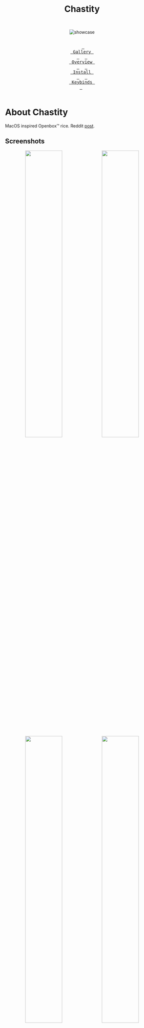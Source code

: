 <div align=center>
<h1>Chastity</h1><br>

![showcase](.assets/chastity/show1.png)
<br><br>

&ensp;[<kbd> <br> Gallery <br> </kbd>](#Screenshots)&ensp;
&ensp;[<kbd> <br> Overview <br> </kbd>](#Overview)&ensp;
&ensp;[<kbd> <br> Install <br> </kbd>](#Installation)&ensp;
&ensp;[<kbd> <br> Keybinds <br> </kbd>](#Keybindings)&ensp;
<br><br></div>

# About Chastity
MacOS inspired Openbox™ rice. Reddit [post](https://www.reddit.com/r/unixporn/comments/1hs2pm8/openbox_chastity/).  
## Screenshots
<div align=center>
<!--![img](.assets/chastity/show1.png)-->
<img width=49% src=.assets/chastity/show1.png />
<img width=49% src=.assets/chastity/show2.png />
<img width=49% src=.assets/chastity/show3.png />
<img width=49% src=.assets/chastity/show4.png />
</div>

# Older Rices
## Pome 2.0
My daily driver before chastity using the [BerryWM](https://github.com/savar95x/berry). Reddit [post](https://www.reddit.com/r/unixporn/comments/1dh09dh/berry_pome_20/).  
<div align=center>
<img width=49% src=.assets/pome2.0/show1.png />
<img width=49% src=.assets/pome2.0/show2.png />
<!--img src=.assets/pome2.0/show3.png />
<img src=.assets/pome2.0/show4.png />
<img src=.assets/pome2.0/show5.png /-->
</div>

## Pome
Made using [2bWM](https://github.com/savar95x/2bwm). Reddit [post](https://www.reddit.com/r/unixporn/comments/16ipnru/2bwm_its_pome_again/).  
2bwm is doesnt seem to be very power efficient so not recommended.  
<div align=center>
<img width=49% src=.assets/pome/new3.png />
<img width=49% src=.assets/pome/old.png />
</div>

<br>

> [!NOTE]
> My older rices (endless on dwm, and dkwm) would be in my [junkyard](https://github.com/savar95x/junkyard) and [dwm](https://github.com/savar95x/dwm) repo.

# Overview
## Dependencies
| Type | Software/Packages |
| --- | --- |
| terminal | [st](https://github.com/savar95/st) |
| shell | zsh zsh-syntax-highlighting |
| editor | neovim |
| file manager | lf bat ueberzug |
| window manager | openbox obconf lxappearance xorg-server xorg-xinit |
| app launcher | rofi |
| bar, dock | polybar plank |
| browser | firefox |
| image viewer | nsxiv |
| document reader | sioyek |
| video player | mpv |
| music | mpd ncmpcpp |
| torrent | transmission tremc |
| font management | gucharmap |

## Dir Structure and Whereabouts
```bash
$HOME
├── .config
├── .local
│   ├── share
│   │   ├── fonts
│   │   ├── icons # ~/.icons is linked to here
│   │   ├── themes # ~/.themes is linked to here
│   │   └── music
│   │       ├── playlists
│   │       └── lyrics
│   ├── scripts # shell scripts
│   └── bin # local binaries
├── code
├── dlds
├── dox
├── mus
│   ├── **/*.mp3
│   └── dlmus # download music script
├── pix
│   ├── scrots # screenshots
│   └── assets
│       └── icons # icons for notifications
└── vids
```

# Installation
I am working on a script, but till it's done, you'll have to follow the steps manually. Create an issue if you encounter a problem.  
### 1. Install the Dependencies  
This command is for arch. You'll have to search the corresponding package names yourself for your package manager you use.  
```bash
paru -S zsh zsh-syntax-highlighting neovim lf bat xorg-server xauth xorg-xinit openbox obconf lxappearance ueberzug redshift rofi firefox nsxiv sioyek mpv mpd ncmpcpp transimission tremc-git gucharmap polybar plank xorg-xset xorg-xrdb xorg-xetroot xorg-setxkbmap xclip maim slop dunst libnotify imagemagick xcolor xdo xdotool wmctrl light pamixer pulsemixer stow ffmpeg ffmpegthumbnailer cronie
```
Search for packages in your package manager.  
```bash
$ apt search "<string you want to query>"
$ xbps-query -Rs "<string you want to query>"
$ pacman -Ss "<string you want to query>"
```

### 2. Clone the Repo
Clone the repo into `~/.local/repos/`. Change this directory to your liking, but make sure it is somewhere organised.  
```bash
mkdir -p ~/.local/repos
cd ~/.local/repos
git clone https://github.com/savar95x/dotfiles
cd dotfiles
```

### 3. Symlink Dotfiles
This will backup conflicting configs and symlink my dots instead.  
```bash
./linkdots.sh
```

### 4. Build and install Binaries
> [!IMPORTANT]
> Build and install at least the **Terminal**, rest are optional  

<details open>
<summary><b>Terminal</b> (st)</summary>
<br>

```bash
git clone https://github.com/savar95x/st
cd st
./compilest
cd ..
```

</details>

<details>
<summary><b>auto-cpufreq</b></summary>
<br>

```bash
git clone https://github.com/AdnanHodzic/auto-cpufreq
cd auto-cpufreq
./auto-cpufreq-installer
cd ..
```

</details>

<details>
<summary><b>yt-dlp</b></summary>
<br>

```bash
curl -LO https://github.com/yt-dlp/yt-dlp/releases/download/2024.12.23/yt-dlp
chmod +x ./yt-dlp
mv yt-dlp ~/.local/bin/
```

</details>

<details>
<summary><b>spotdl</b> (in a virtual env)</summary>
<br>

```bash
python -m venv ~/.local/venv
~/.local/venv/bin/python -m pip install --upgrade pip
~/.local/venv/bin/pip install spotdl
```

</details>

<details>
<summary><b>gotop</b></summary>
<br>

```bash
curl -LO https://github.com/cjbassi/gotop/releases/download/3.0.0/gotop_3.0.0_linux_amd64.tgz
tar xvf gotop_3.0.0_linux_amd64.tgz
chmod +x ./gotop
mv gotop ~/.local/bin/
rm gotop_3.0.0_linux_amd64.tgz
```

</details>

<details>
<summary>more</summary>
<br>

```bash
sudo pacman -S hugo syncthing zed
```

</details>

### 5. Drivers and Audio
> [!NOTE]
> Ignore this if you use user-friendly distros
```bash
sudo pacman -S xf86-input-libinput xf86-video-intel mesa vulkan-intel intel-media-driver
```
```bash
sudo pacman -S pipewire wireplumber bluez bluez-utils sof-firmware
```

### 6. Theme, Icons and Fonts
```bash
mkdir -p ~/.local/share/themes
ln -s ~/.local/share/themes ~/.themes
mkdir -p ~/.local/share/icons
ln -s ~/.local/share/icons ~/.icons
mkdir -p ~/.local/share/fonts
```
<img height=50px src=.assets/chastity/numix-simp1e.png />  
<br>

Icon pack is [Numix circle](https://github.com/numixproject/numix-icon-theme-circle). Clone this into ~/.icons/  
GTK theme is [Gruvbox Material](https://github.com/TheGreatMcPain/gruvbox-material-gtk). Clone this into ~/.theme/  
Cursor is [Simp1e](https://www.gnome-look.org/p/1932768). Extract and copy this into ~/.icons/ as well.  

Once copied, you can set these using `lxappearance`.  

Openbox theme is mine. `cd` into `dotfiles/`.  
```bash
cp -r .assets/chastity/gruvopenbox ~/.themes/gruvbox
```
Set it using `obconf`.  

The fonts I use are [Schibsted Grotesk](https://fonts.google.com/specimen/Schibsted+Grotesk), [Inter](https://fonts.google.com/specimen/Inter), and [Fragment Mono](https://uncut.wtf/monospace/fragment-mono/). Polybar icons are from [nerd fonts symbols](https://github.com/ryanoasis/nerd-fonts/releases/download/v3.3.0/NerdFontsSymbolsOnly.zip) and [font awesome](https://fontawesome.com/download). Make sure their files (.ttf or .otf) are extracted (somewhere) in ~/.local/share/fonts/  

Run this once after extracting fonts  
```bash
fc-cache -fv
```

### 7. Notification Icons
<div>
<img width=20px src=.assets/icons/clock-solid.svg />  
&nbsp;&nbsp;
<img width=20px src=.assets/icons/camera-solid.svg />  
&nbsp;&nbsp;
<img width=20px src=.assets/icons/bolt-solid.svg />  
&nbsp;&nbsp;
<img width=20px src=.assets/icons/headphones-solid.svg />  
&nbsp;&nbsp;
<img width=20px src=.assets/icons/sun-solid.svg />  
</div>
<br>

`cd` into the `dotfiles/` directory.  
```bash
mkdir -p ~/pix/assets
cp -r .assets/icons ~/pix/assets/icons
```
This directory has been hardcoded for now, I am yet to update the scripts to use `$XDG_PICTURES_DIR` instead of `~/pix`.  
You can of course change them yourself if you'd like.  

### 8. Periodic Notifications (using cronjob)
<img height=80px src=.assets/chastity/healthnotif.png />  

Enable `cronie`.  
```bash
sudo systemctl enable cronie
```
Type `crontab -e` in the command-line and add the following line  
```bash
# periodic notifications
30 * * * * ~/.local/scripts/health
0 */2 * * * ~/.local/scripts/quote
```
For cron to be able send notifications, it needs the active session's dbus ID, which has been taken care of by producing `~/.dbus/Xdbus` while logging into openbox ;)  

### 9. Change Default Shell to zsh
```bash
ln -s ~/.config/zsh/rc ~/.zshrc
ln -s ~/.config/zsh/profile ~/.zprofile
chsh -s /usr/bin/zsh
```

# Launching
> [!CAUTION]
> If your system somehow manages audio, you might consider commenting the `audio_server.sh` command in `~/.zprofile`  

If you do not use a display manager, openbox should launch itself when you login from tty1 with zsh as the default shell.  
If it doesn't, something might be wrong, check if you linked .zprofile.  
You can try doing this though  
```bash
[ -f ~/.xinitrc ] && mv ~/.xinitrc ~/.config.bak/
ln -s ~/.config/x11/initopenbox ~/.xinitrc
```
Then run  
```bash
startx
```

# Keybindings
Read through ~/.config/openbox/rc.xml for more shortcuts.  
| Keybind | Function |
| --- | --- |
| `MOD` + `Enter` | Launch terminal (st) |
| `MOD` + `Q` | Close window |
| `MOD` + `{H,J,K,L}` | Move the window to {Left, Down, Up, Right} |
| `MOD` + `Shift` + `{H,J,K,L}` | Resize the window |
| `MOD` + `Shift` + `F` | Monocle a window |
| `MOD` + `F` | Fullscreen a window |
| `MOD` + `P` | Open app launcher |
| `MOD` + `S` | List out the useful scripts in ~/.local/scipts/ in rofi |
| `MOD` + `Shift` + `S` | Take Screenshot (using maim and slop) |
| `MOD` + `R` | Open lf (terminal file manager) |

Note: `MOD` is the windows key


<!--
### TODO
- [ ] Improve install instructions
- [ ] Add fonts, simp1e-cursor, gruvbox-material-gtk (via links and downloading).
- [ ] Fix some shortcuts (like in file manager) being username dependent.
- [ ] Add quality of life stuff like syncthing, downloader-cli, sof-firmware, spotdl (via links and downloading).
- [ ] rofi -show window with hidden windows for quicknote/lofi_music to work
-->

<!--
- [ ] Check out [larbs](https://larbs.xyz) to realise how he does it.
### Thanks
- voldemort(pentest2k) from discord or [KT-Chovy](https://reddit.com/u/KT-Chovy) for bearing every small improvement I made with the rice
- [Elkowar](https://github.com/elkowar/) for making me believe gruvbox can be aesthetic as well
- [adi1090x](https://github.com/adi1090x/) for his rofi configs
-->
